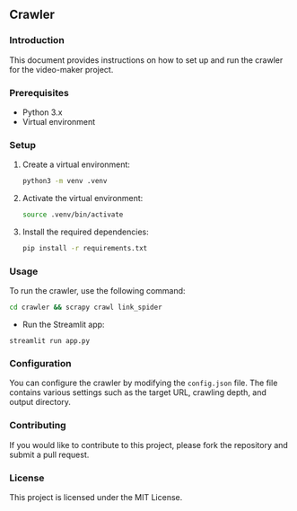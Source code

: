 ## Crawler

### Introduction
This document provides instructions on how to set up and run the crawler for the video-maker project.

### Prerequisites
- Python 3.x
- Virtual environment

### Setup

1. Create a virtual environment:
    ```sh
    python3 -m venv .venv
    ```

2. Activate the virtual environment:
    ```sh
    source .venv/bin/activate
    ```

3. Install the required dependencies:
    ```sh
    pip install -r requirements.txt
    ```


### Usage

To run the crawler, use the following command:
```sh
cd crawler && scrapy crawl link_spider
```

- Run the Streamlit app:
```
streamlit run app.py
```

### Configuration

You can configure the crawler by modifying the `config.json` file. The file contains various settings such as the target URL, crawling depth, and output directory.

### Contributing

If you would like to contribute to this project, please fork the repository and submit a pull request.

### License

This project is licensed under the MIT License.
